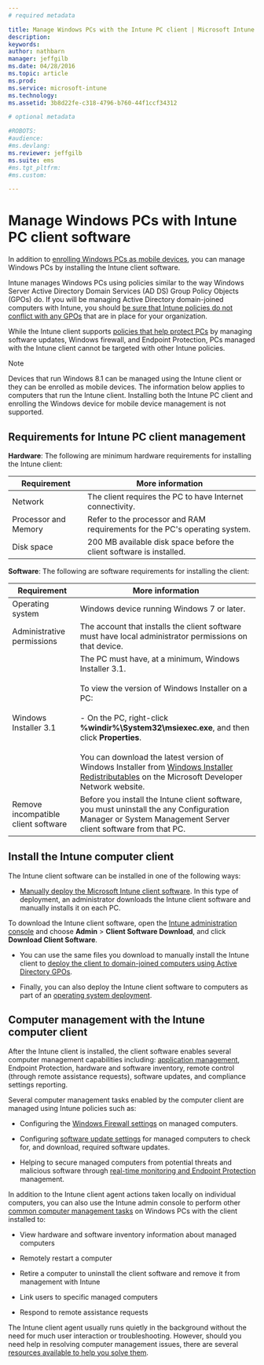 ```yaml
---
# required metadata

title: Manage Windows PCs with the Intune PC client | Microsoft Intune
description:
keywords:
author: nathbarn
manager: jeffgilb
ms.date: 04/28/2016
ms.topic: article
ms.prod:
ms.service: microsoft-intune
ms.technology:
ms.assetid: 3b8d22fe-c318-4796-b760-44f1ccf34312

# optional metadata

#ROBOTS:
#audience:
#ms.devlang:
ms.reviewer: jeffgilb
ms.suite: ems
#ms.tgt_pltfrm:
#ms.custom:

---
```


# Manage Windows PCs with Intune PC client software
In addition to [enrolling Windows PCs as mobile devices](set-up-windows-device-management-with-microsoft-intune.md), you can manage Windows PCs by installing the Intune client software. 

Intune manages Windows PCs using policies similar to the way Windows Server Active Directory Domain Services (AD DS) Group Policy Objects (GPOs) do. If you will be managing Active Directory domain-joined computers with Intune, you should [be sure that Intune policies do not conflict with any GPOs](resolve-gpo-and-microsoft-intune-policy-conflicts.md) that are in place for your organization.

While the Intune client supports [policies that help protect PCs](policies-to-protect-windows-pcs-in-microsoft-intune.md) by managing software updates, Windows firewall, and Endpoint Protection, PCs managed with the Intune client cannot be targeted with other Intune policies.

> [!NOTE]
> Devices that run Windows 8.1 can be managed using the Intune client or they can be enrolled as mobile devices. The information below applies to computers that run the Intune client. Installing both the Intune PC client and enrolling the Windows device for mobile device management is not supported.

## Requirements for Intune PC client management

**Hardware**:
The following are minimum hardware requirements for installing the Intune client:

|Requirement|More information|
|---------------|--------------------|
|Network|The client requires the PC to have Internet connectivity.|
|Processor and Memory|Refer to the processor and RAM requirements for the PC's operating system.|
|Disk space|200 MB available disk space before the client software is installed.|

**Software**:
The following are software requirements for installing the client:

|Requirement|More information|
|---------------|--------------------|
|Operating system | Windows device running Windows 7 or later. |
|Administrative permissions|The account that installs the client software must have local administrator permissions on that device.|
|Windows Installer 3.1|The PC must have, at a minimum, Windows Installer 3.1.<br /><br />To view the version of Windows Installer on a PC:<br /><br />-   On the PC, right-click **%windir%\System32\msiexec.exe**, and then click **Properties**.<br /><br />You can download the latest version of Windows Installer from [Windows Installer Redistributables](http://go.microsoft.com/fwlink/?LinkID=234258) on the Microsoft Developer Network website.|
|Remove incompatible client software|Before you install the Intune client software, you must uninstall the any Configuration Manager or System Management Server client software from that PC.|

## Install the Intune computer client
The Intune client software can be installed in one of the following ways:

-   [Manually deploy the Microsoft Intune client software](install-the-windows-pc-client-with-microsoft-intune.md#to-manually-deploy-the-client-software). In this type of deployment, an administrator downloads the  Intune client software and manually installs it on each PC.

  To download the  Intune client software, open the [Intune administration console](https://manage.microsoft.com) and choose **Admin** > **Client Software Download**, and click **Download Client Software**.

-   You can use the same files you download to manually install the  Intune client to [deploy the client to domain-joined computers using Active Directory GPOs](install-the-windows-pc-client-with-microsoft-intune.md#to-automatically-deploy-the-client-software-by-using-group-policy).

-   Finally, you can also deploy the  Intune client software to computers as part of an [operating system deployment](install-the-windows-pc-client-with-microsoft-intune.md#install-the-microsoft-intune-client-software-as-part-of-an-image).

## Computer management with the Intune computer client
After the Intune client is installed, the client software enables several computer management capabilities including: [application management](deploy-apps-in-microsoft-intune.md), Endpoint Protection, hardware and software inventory, remote control (through remote assistance requests), software updates, and compliance settings reporting.

Several computer management tasks enabled by the computer client are managed using Intune policies such as:

-   Configuring the [Windows Firewall settings](help-protect-windows-pcs-using-windows-firewall-policies-in-microsoft-intune.md) on managed computers.

-   Configuring [software update settings](keep-windows-pcs-up-to-date-with-software-updates-in-microsoft-intune.md) for managed computers to check for, and download, required software updates.

-   Helping to secure managed computers from potential threats and malicious software through [real-time monitoring and Endpoint Protection](help-secure-windows-pcs-with-endpoint-protection-for-microsoft-intune.md) management.

In addition to the Intune client agent actions taken locally on individual computers, you can also use the Intune admin console to perform other [common computer management tasks](common-windows-pc-management-tasks-with-the-microsoft-intune-computer-client.md) on Windows PCs with the client installed to:

-   View hardware and software inventory information about managed computers

-   Remotely restart a computer

-   Retire a computer to uninstall the client software and remove it from management with Intune

-   Link users to specific managed computers

-   Respond to remote assistance requests

The Intune client agent usually runs quietly in the background without the need for much user interaction or troubleshooting. However, should you need help in resolving computer management issues, there are several [resources available to help you solve them](/intune/troubleshoot/troubleshoot-client-setup-in-microsoft-intune).
